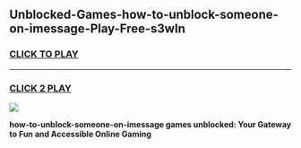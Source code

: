 
## Unblocked-Games-how-to-unblock-someone-on-imessage-Play-Free-s3wln
<h3>
<a href="https://premium76.site?title=how-to-unblock-someone-on-imessage&ref=21A">CLICK TO PLAY</a></h3>
<hr>

<h3>
<a href="https://premium76.site?title=how-to-unblock-someone-on-imessage&ref=21A">CLICK 2 PLAY</a>
  
</h3>

<a href="https://premium76.site?title=how-to-unblock-someone-on-imessage&ref=21A"><img src="https://clearcache.store/games.png"></a>


**how-to-unblock-someone-on-imessage games unblocked: Your Gateway to Fun and Accessible Online Gaming**
